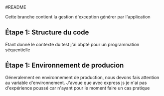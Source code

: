 #README

Cette branche contient la gestion d'exception générer par l'application

## Étape 1: Structure du code 

Etant donné le contexte du test j'ai obpté pour un programmation séquentielle

## Étape 1: Environnement de producion

Géneralement en environnement de production, nous devons fais attention au variable d'environnement. J'avoue que avec express js je n'ai pas d'expérience poussé car n'ayant pour le moment faire un cas pratique
